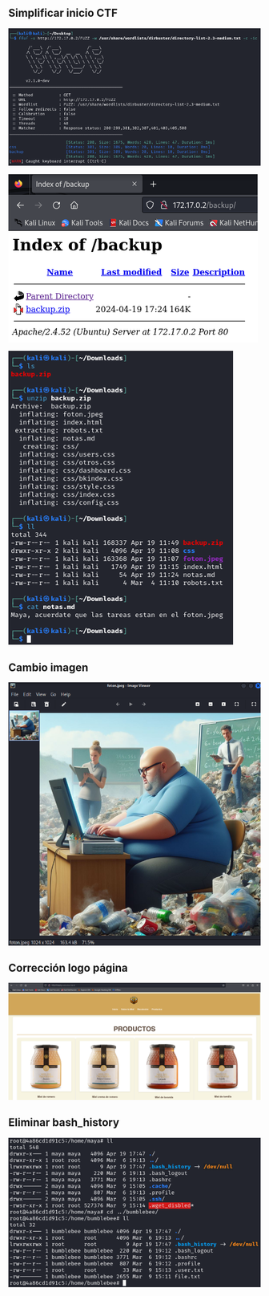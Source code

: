 ## Simplificar inicio CTF



![](/Assets/cambios/2024-04-19_17-49.png)

![](/Assets/cambios/2024-04-19_17-49_1.png)

![](/Assets/cambios/2024-04-19_17-51.png)

## Cambio imagen

![](/Assets/cambios/2024-04-19_17-51_1.png)

## Corrección logo página

![](/Assets/cambios/2024-04-19_17-52_1.png)

## Eliminar bash_history

![](/Assets/cambios/2024-04-19_17-48_1.png)